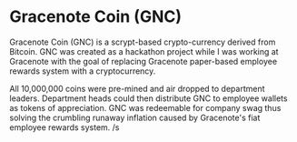 # Gracenote Coin (GNC)

Gracenote Coin (GNC) is a scrypt-based crypto-currency derived from Bitcoin. GNC was created as a hackathon project while I was working at Gracenote with the goal of replacing Gracenote paper-based employee rewards system with a cryptocurrency.

All 10,000,000 coins were pre-mined and air dropped to department leaders. Department heads could then distribute GNC to employee wallets as tokens of appreciation. GNC was redeemable for company swag thus solving the crumbling runaway inflation caused by Gracenote's fiat employee rewards system. /s
